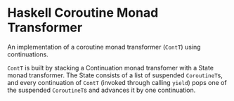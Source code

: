Haskell Coroutine Monad Transformer
===

An implementation of a coroutine monad transformer (`ContT`) using continuations.

`ContT` is built by stacking a Continuation monad transfomer with a State monad transformer.
The State consists of a list of suspended `CoroutineT`s, and every continuation of `ContT`
(invoked through calling `yield`) pops one of the suspended `CoroutineT`s and advances
it by one continuation.
